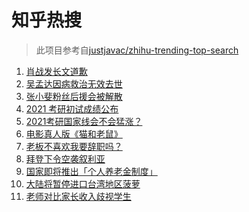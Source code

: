 # 知乎热搜

> 此项目参考自[justjavac/zhihu-trending-top-search](https://github.com/justjavac/zhihu-trending-top-search/blob/main/utils.ts)

<!-- BEGIN -->
  <!-- 最后更新时间:Sat Feb 27 2021 14:09:14 GMT+0000 (Coordinated Universal Time) -->
  1. [肖战发长文道歉](https://www.zhihu.com/search?q=肖战)
1. [吴孟达因病救治无效去世](https://www.zhihu.com/search?q=吴孟达)
1. [张小斐粉丝后援会被解散](https://www.zhihu.com/search?q=张小斐)
1. [2021 考研初试成绩公布](https://www.zhihu.com/search?q=考研成绩)
1. [2021考研国家线会不会猛涨？](https://www.zhihu.com/search?q=考研国家线)
1. [电影真人版《猫和老鼠》](https://www.zhihu.com/search?q=猫和老鼠)
1. [老板不喜欢我要辞职吗？](https://www.zhihu.com/search?q=奇葩说)
1. [拜登下令空袭叙利亚](https://www.zhihu.com/search?q=美国空袭叙利亚)
1. [国家即将推出「个人养老金制度」](https://www.zhihu.com/search?q=养老金)
1. [大陆将暂停进口台湾地区菠萝](https://www.zhihu.com/search?q=暂停进口菠萝)
1. [老师对比家长收入歧视学生](https://www.zhihu.com/search?q=老师对比家长收入)
  <!-- END -->
